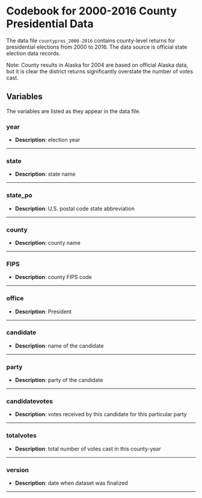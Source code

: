# Codebook for 2000-2016 County Presidential Data

The data file `countypres_2000-2016` contains county-level returns for presidential elections from 2000 to 2016. The data source is official state election data records.

Note: County results in Alaska for 2004 are based on official Alaska data, but it is clear the district returns significantly overstate the number of votes cast.

## Variables
The variables are listed as they appear in the data file. 

### year
- **Description**: election year	

------------------

### state 
- **Description**: state name 

-----------------

### state_po
- **Description**: U.S. postal code state abbreviation

----------------

### county
- **Description**: county name

----------------

### FIPS
- **Description**: county FIPS code

----------------

### office
- **Description**: President

----------------

### candidate
- **Description**: name of the candidate

----------------

### party
- **Description**: party of the candidate

----------------
	
### candidatevotes 
 - **Description**: votes received by this candidate for this particular party

----------------

### totalvotes
 - **Description**: total number of votes cast in this county-year

----------------

### version
- **Description**: date when dataset was finalized

----------------
